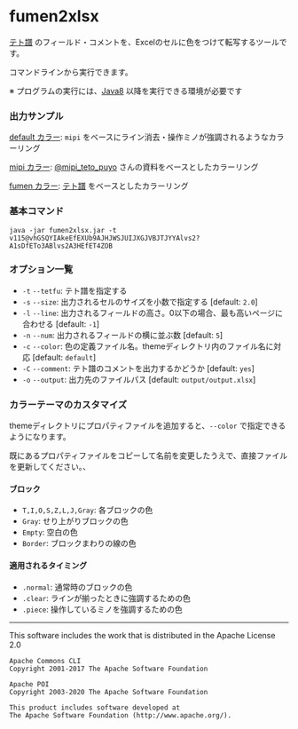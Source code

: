 # fumen2xlsx

[テト譜](http://fumen.zui.jp) のフィールド・コメントを、Excelのセルに色をつけて転写するツールです。

コマンドラインから実行できます。

※ プログラムの実行には、[Java8](https://www.java.com/ja/download/) 以降を実行できる環境が必要です

### 出力サンプル

[default カラー](https://1drv.ms/x/s!AgZefBjz5OGajWpAuOWWg5yMuF_k): `mipi` をベースにライン消去・操作ミノが強調されるようなカラーリング

[mipi カラー](https://1drv.ms/x/s!AgZefBjz5OGajWlg-CtFxt7WnwLV): [@mipi_teto_puyo](https://twitter.com/mipi_teto_puyo) さんの資料をベースとしたカラーリング

[fumen カラー](https://1drv.ms/x/s!AgZefBjz5OGajWurEbKAn4QKM7ST): [テト譜](http://fumen.zui.jp) をベースとしたカラーリング

### 基本コマンド

```java -jar fumen2xlsx.jar -t v115@vhGSQYIAkeEfEXUb9AJHJWSJUIJXGJVBJTJYYAlvs2?A1sDfETo3ABlvs2A3HEfET4ZOB```

### オプション一覧

* `-t` `--tetfu`: テト譜を指定する
* `-s` `--size`: 出力されるセルのサイズを小数で指定する [default: `2.0`]
* `-l` `--line`: 出力されるフィールドの高さ。0以下の場合、最も高いページに合わせる [default: `-1`]
* `-n` `--num`: 出力されるフィールドの横に並ぶ数 [default: `5`]
* `-c` `--color`: 色の定義ファイル名。themeディレクトリ内のファイル名に対応 [default: `default`]
* `-C` `--comment`: テト譜のコメントを出力するかどうか [default: `yes`]
* `-o` `--output`: 出力先のファイルパス [default: `output/output.xlsx`]


### カラーテーマのカスタマイズ

themeディレクトリにプロパティファイルを追加すると、`--color` で指定できるようになります。

既にあるプロパティファイルをコピーして名前を変更したうえで、直接ファイルを更新してください。、

#### ブロック

* `T,I,O,S,Z,L,J,Gray`: 各ブロックの色
* `Gray`: せり上がりブロックの色
* `Empty`: 空白の色
* `Border`: ブロックまわりの線の色

#### 適用されるタイミング

* `.normal`: 通常時のブロックの色
* `.clear`: ラインが揃ったときに強調するための色
* `.piece`: 操作しているミノを強調するための色

------

This software includes the work that is distributed in the Apache License 2.0

```
Apache Commons CLI
Copyright 2001-2017 The Apache Software Foundation

Apache POI
Copyright 2003-2020 The Apache Software Foundation

This product includes software developed at
The Apache Software Foundation (http://www.apache.org/).
```
